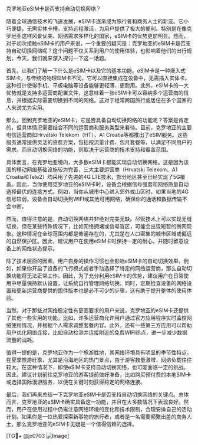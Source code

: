 克罗地亚eSIM卡是否支持自动切换网络？

随着全球通信技术的飞速发展，eSIM卡逐渐成为旅行者和商务人士的新宠。它小巧便捷，无需实体卡槽，支持远程激活，为用户提供了极大的便利。特别是在像克罗地亚这样风景优美、网络需求多样化的国家，eSIM卡的优势更加明显。然而，对于初次接触eSIM卡的用户来说，一个重要的疑问是：克罗地亚的eSIM卡是否支持自动切换网络呢？这个问题不仅关系到用户的使用体验，也影响着他们的出行规划。今天，我们就来深入探讨一下这一话题。

首先，让我们了解一下什么是eSIM卡以及它的基本功能。eSIM卡是一种嵌入式SIM卡，与传统的物理SIM卡不同，它可以直接集成在设备中，无需插入实体卡。这种设计使得手机、平板电脑等设备能够更轻薄、更耐用。此外，eSIM卡的一大优势就是支持多运营商配置文件，这意味着一张eSIM卡可以容纳多个运营商的信息，并根据实际需要切换到不同的网络。这对于经常跨国旅行或居住在多个国家的人来说尤为实用。

那么，回到克罗地亚的eSIM卡，它是否具备自动切换网络的功能呢？答案是肯定的，但具体情况需要结合不同的运营商和服务类型来看待。目前，克罗地亚的主要电信运营商如Hrvatski Telekom（HT）、A1 Croatia等都推出了eSIM服务。这些服务通常提供灵活的资费方案，包括按流量计费、包月套餐等，以满足不同用户的需求。而自动切换网络的功能，则取决于运营商的技术支持和覆盖范围。

具体而言，在克罗地亚境内，大多数eSIM卡都能实现自动切换网络。这是因为该国的移动网络基础设施较为完善，三大主要运营商（Hrvatski Telekom、A1 Croatia和Tele2）均采用了先进的4G LTE技术，部分地区甚至已经实现了5G覆盖。因此，当你使用克罗地亚的eSIM卡时，设备会根据信号强度和网络质量自动选择最优的连接方式。例如，当你从城市中心进入郊外或山区时，如果当地的4G信号较弱，设备会自动切换到WIFI或其他可用网络，确保你的通话和数据传输不会中断。

然而，值得注意的是，自动切换网络并非绝对完美无缺。尽管技术上可以实现无缝切换，但在某些特殊情况下，比如网络拥堵或信号盲区，可能会出现短暂的断网现象。这种情况在全球范围内都是普遍存在的，尤其是在人口密集的城市区域或偏远的自然保护区。因此，建议用户在使用eSIM卡时保持一定的耐心，并随时留意设备上的网络状态提示。

除了技术层面的因素，用户自身的操作习惯也会影响eSIM卡的自动切换效果。例如，如果你开启了设备的飞行模式或者手动选择了特定的网络运营商，那么自动切换功能将无法正常工作。因此，为了充分利用eSIM卡的优势，建议用户在日常使用中尽量保持默认设置，让系统自行管理网络切换。同时，定期检查设备的网络设置和更新运营商提供的固件版本也是必不可少的步骤，这有助于提升整体的使用体验。

当然，对于那些对网络稳定性有更高要求的用户来说，克罗地亚的eSIM卡还提供了其他一些实用的功能。比如，许多运营商允许用户通过官方应用程序实时监控网络使用情况，并根据个人需求调整套餐内容。此外，还有一些第三方应用可以帮助用户优化网络连接，比如自动检测并连接附近的免费WIFI热点，进一步减少数据流量的消耗。

值得一提的是，克罗地亚作为一个旅游胜地，其网络环境具有明显的季节性特点。在夏季旅游旺季，尤其是沿海地区的热门景点，由于游客数量激增，网络负载往往较大。在这种情况下，即使eSIM卡支持自动切换网络，也可能面临一定的挑战。因此，建议计划前往克罗地亚的游客提前做好准备，比如购买预付费的本地SIM卡或选择国际漫游服务，以便在关键时刻获得稳定的网络连接。

最后，我们再来总结一下克罗地亚eSIM卡是否支持自动切换网络的关键点。总体而言，克罗地亚的eSIM卡确实具备这一功能，并且在大多数情况下表现良好。然而，用户在使用过程中仍需注意网络环境的变化和技术限制，合理安排自己的活动计划。如果你是一位热爱探索新事物的旅行者，或者是一名需要频繁出差的商务人士，那么克罗地亚的eSIM卡无疑是一个值得信赖的选择。

[TG💪+ @jx0703 ![Image](https://github.com/user-attachments/assets/dbca1d08-cadb-493c-b0ec-ad6f7a83f270)]